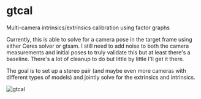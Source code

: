 # gtcal
Multi-camera intrinsics/extrinsics calibration using factor graphs

Currently, this is able to solve for a camera pose in the target frame using either Ceres solver or gtsam. 
I still need to add noise to both the camera measurements and initial poses to truly validate this but at least 
there's a baseline. There's a lot of cleanup to do but little by little I'll get it there.

The goal is to set up a stereo pair (and maybe even more cameras with different types of models) and jointly solve for the extrinsics and intrinsics.

![gtcal](https://user-images.githubusercontent.com/29615268/232159611-ffacb76d-c550-44f7-97e6-e5e48a616739.png)
